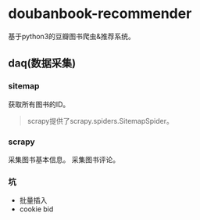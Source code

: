 # doubanbook-recommender
基于python3的豆瓣图书爬虫&推荐系统。

## daq(数据采集)

### sitemap
获取所有图书的ID。
> scrapy提供了scrapy.spiders.SitemapSpider。

### scrapy
采集图书基本信息。
采集图书评论。

### 坑
- 批量插入
- cookie bid
